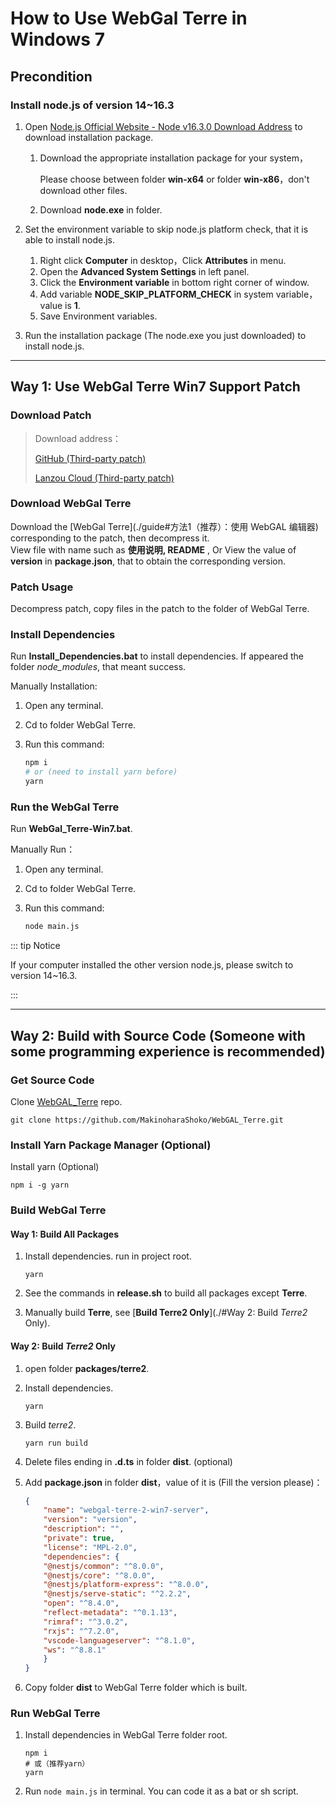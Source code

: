 # How to Use WebGal Terre in Windows 7

## Precondition

### Install node.js of version 14~16.3

1. Open [Node.js Official Website - Node v16.3.0 Download Address](https://nodejs.org/dist/v16.3.0/) to download installation package.

    1. Download the appropriate installation package for your system，

        Please choose between folder **win-x64** or folder **win-x86**，don't download other files.

    2. Download **node.exe** in folder.

2. Set the environment variable to skip node.js platform check, that it is able to install node.js.

    1. Right click **Computer** in desktop，Click **Attributes** in menu.
    2. Open the **Advanced System Settings** in left panel.
    3. Click the **Environment variable** in bottom right corner of window.
    4. Add variable **NODE_SKIP_PLATFORM_CHECK** in system variable，value is **1**.
    5. Save Environment variables.

3. Run the installation package (The node.exe you just downloaded) to install node.js.

---

## Way 1: Use WebGal Terre Win7 Support Patch

### Download Patch

>  Download address：
>
>  [GitHub (Third-party patch)](https://github.com/hshqwq/WebGAL_Terre/releases)
>
>  [Lanzou Cloud (Third-party patch)](https://wwh.lanzoue.com/i2xqa0uy2fuh)

### Download WebGal Terre

Download the [WebGal Terre](./guide#方法1（推荐）：使用 WebGAL 编辑器) corresponding to the patch, then decompress it.  
View file with name such as **使用说明, README** , Or View the value of **version** in **package.json**, that to obtain the corresponding version.

### Patch Usage

Decompress patch, copy files in the patch to the folder of WebGal Terre.

### Install Dependencies

Run **Install_Dependencies.bat** to install dependencies. If appeared the folder *node_modules*, that meant success.

Manually Installation:

1. Open any terminal.

2. Cd to folder WebGal Terre.

3. Run this command:

    ```bash
    npm i 
    # or (need to install yarn before)
    yarn
    ```

### Run the WebGal Terre

Run **WebGal_Terre-Win7.bat**.

Manually Run：

1. Open any terminal.

2. Cd to folder WebGal Terre.

3. Run this command:

    ```bash
    node main.js
    ```

::: tip Notice

If your computer installed the other version node.js, please switch to version 14~16.3.

:::

---

## Way 2: Build with Source Code (Someone with some programming experience is recommended)

### Get Source Code

Clone [WebGAL_Terre](https://github.com/MakinoharaShoko/WebGAL_Terre) repo.

```shell
git clone https://github.com/MakinoharaShoko/WebGAL_Terre.git
```

### Install Yarn Package Manager (Optional)

Install yarn (Optional)  

```
npm i -g yarn
```

### Build WebGal Terre

#### Way 1: Build All Packages

1. Install dependencies. run in project root.

    ```shell
    yarn
    ```
    
2. See the commands in **release.sh** to build all packages except **Terre**.

3. Manually build **Terre**, see [**Build Terre2 Only**](./#Way 2: Build *Terre2* Only).

#### Way 2: Build *Terre2* Only

1. open folder **packages/terre2**.

2. Install dependencies.

    ```
    yarn
    ```

3. Build *terre2*.

    ```shell
    yarn run build
    ```

4. Delete files ending in **.d.ts** in folder **dist**. (optional)

5. Add **package.json** in folder **dist**，value of it is (Fill the version please)：

    ```json
    {
        "name": "webgal-terre-2-win7-server",
        "version": "version",
        "description": "",
        "private": true,
        "license": "MPL-2.0",
        "dependencies": {
        "@nestjs/common": "^8.0.0",
        "@nestjs/core": "^8.0.0",
        "@nestjs/platform-express": "^8.0.0",
        "@nestjs/serve-static": "^2.2.2",
        "open": "^8.4.0",
        "reflect-metadata": "^0.1.13",
        "rimraf": "^3.0.2",
        "rxjs": "^7.2.0",
        "vscode-languageserver": "^8.1.0",
        "ws": "^8.8.1"
        }
    }
    ```

6. Copy folder **dist** to WebGal Terre folder which is built.

### Run WebGal Terre

1. Install dependencies in WebGal Terre folder root.

    ```shell
    npm i
    # 或（推荐yarn）
    yarn
    ```

2. Run `node main.js` in terminal. You can code it as a bat or sh script.